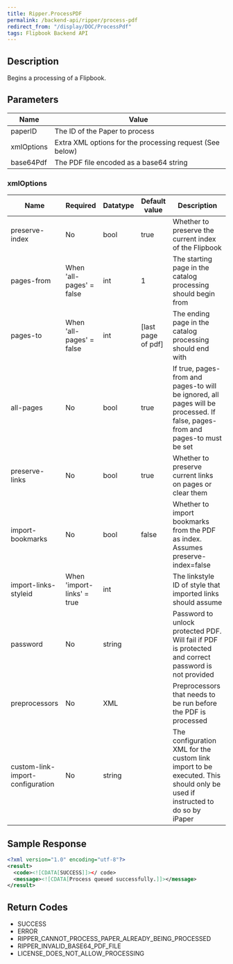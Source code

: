 ```yaml
---
title: Ripper.ProcessPDF
permalink: /backend-api/ripper/process-pdf
redirect_from: "/display/DOC/ProcessPdf"
tags: Flipbook Backend API
---
```


## Description

Begins a processing of a Flipbook.

## Parameters

| Name       | Value
|------------|---------------------------------------------
| paperID    | The ID of the Paper to process
| xmlOptions | Extra XML options for the processing request (See below)
| base64Pdf  | The PDF file encoded as a base64 string

### xmlOptions

| Name 								| Required 					 | Datatype | Default value 	 | Description
|-----------------------------------|----------------------------|----------|--------------------|------------------------------------------------------------------------------------------------------------------------------
| preserve-index 					| No 						 | bool 	| true 				 | Whether to preserve the current index of the Flipbook
| pages-from 						| When 'all-pages' = false   | int 		| 1 				 | The starting page in the catalog processing should begin from
| pages-to 							| When 'all-pages' = false   | int 		| [last page of pdf] | The ending page in the catalog processing should end with
| all-pages 						| No 						 | bool 	| true 				 | If true, pages-from and pages-to will be ignored, all pages will be processed. If false, pages-from and pages-to must be set
| preserve-links 					| No 						 | bool 	| true 				 | Whether to preserve current links on pages or clear them
| import-bookmarks 					| No 						 | bool 	| false 			 | Whether to import bookmarks from the PDF as index. Assumes preserve-index=false
| import-links-styleid 				| When 'import-links' = true | int 		| 					 | The linkstyle ID of style that imported links should assume
| password 							| No 						 | string 	| 					 | Password to unlock protected PDF. Will fail if PDF is protected and correct password is not provided
| preprocessors						| No 						 | XML 		| 					 | Preprocessors that needs to be run before the PDF is processed
| custom-link-import-configuration	| No 						 | string 	| 					 | The configuration XML for the custom link import to be executed. This should only be used if instructed to do so by iPaper

## Sample Response
```xml
<?xml version="1.0" encoding="utf-8"?>
<result>
  <code><![CDATA[SUCCESS]]></ code>
  <message><![CDATA[Process queued successfully.]]></message>
</result>
```

## Return Codes

* SUCCESS
* ERROR
* RIPPER_CANNOT_PROCESS_PAPER_ALREADY_BEING_PROCESSED
* RIPPER_INVALID_BASE64_PDF_FILE
* LICENSE_DOES_NOT_ALLOW_PROCESSING